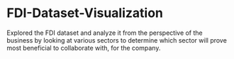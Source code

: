 # FDI-Dataset-Visualization
Explored the FDI dataset and analyze it from the perspective of the business by looking at various sectors to determine which sector will prove most beneficial to collaborate with, for the company.

